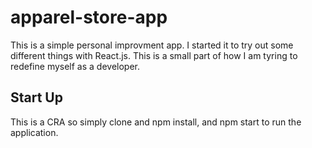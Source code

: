 # apparel-store-app

This is a simple personal improvment app. I started it to try out some different things with React.js. This is a small part of how I am tyring to redefine myself as a developer.


## Start Up
This is a CRA so simply clone and npm install, and npm start to run the application.